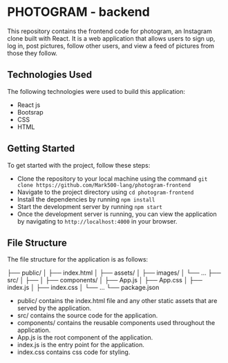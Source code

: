 # PHOTOGRAM - backend
This repository contains the frontend code for photogram, an Instagram clone built with React. It is a web application that allows users to sign up, log in, post pictures, follow other users, and view a feed of pictures from those they follow.

## Technologies Used
The following technologies were used to build this application:

- React js
- Bootsrap
- CSS
- HTML



## Getting Started
To get started with the project, follow these steps:

- Clone the repository to your local machine using the command `git clone https://github.com/Mark500-lang/photogram-frontend`
- Navigate to the project directory using `cd photogram-frontend`
- Install the dependencies by running `npm install`
- Start the development server by running `npm start`
- Once the development server is running, you can view the application by navigating to `http://localhost:4000` in your browser.

## File Structure
The file structure for the application is as follows:

├── public/
│   ├── index.html
│   ├── assets/
│   ├──  images/
│   └── ...
├── src/
│   ├── 
│   ├── components/
│   ├── App.js
│   ├── App.css
│   ├── index.js
│   ├──  index.css
│   └── ...
└── package.json

- public/ contains the index.html file and any other static assets that are served by the application.
- src/ contains the source code for the application.
- components/ contains the reusable components used throughout the application.
- App.js is the root component of the application.
- index.js is the entry point for the application.
- index.css contains css code for styling.